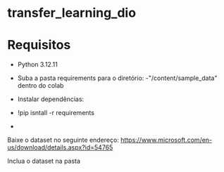 # transfer_learning_dio
# Requisitos
- Python 3.12.11
- Suba a pasta requirements para o diretório:
-"/content/sample_data" dentro do colab
- Instalar dependências:
- !pip isntall -r requirements 
  
- 

Baixe o dataset no seguinte endereço:
https://www.microsoft.com/en-us/download/details.aspx?id=54765

Inclua o dataset na pasta 
